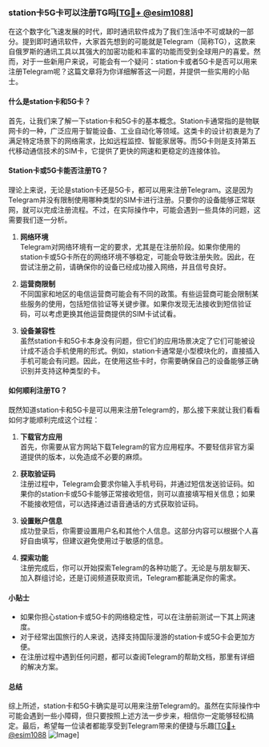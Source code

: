 ### station卡5G卡可以注册TG吗[[TG💪+ @esim1088](https://t.me/s/esim1088)]

在这个数字化飞速发展的时代，即时通讯软件成为了我们生活中不可或缺的一部分。提到即时通讯软件，大家首先想到的可能就是Telegram（简称TG），这款来自俄罗斯的通讯工具以其强大的加密功能和丰富的功能而受到全球用户的喜爱。然而，对于一些新用户来说，可能会有一个疑问：station卡或者5G卡是否可以用来注册Telegram呢？这篇文章将为你详细解答这一问题，并提供一些实用的小贴士。

#### 什么是station卡和5G卡？

首先，让我们来了解一下station卡和5G卡的基本概念。Station卡通常指的是物联网卡的一种，广泛应用于智能设备、工业自动化等领域。这类卡的设计初衷是为了满足特定场景下的网络需求，比如远程监控、智能家居等。而5G卡则是支持第五代移动通信技术的SIM卡，它提供了更快的网速和更稳定的连接体验。

#### Station卡或5G卡能否注册TG？

理论上来说，无论是station卡还是5G卡，都可以用来注册Telegram。这是因为Telegram并没有限制使用哪种类型的SIM卡进行注册。只要你的设备能够正常联网，就可以完成注册流程。不过，在实际操作中，可能会遇到一些具体的问题，这需要我们逐一分析。

1. **网络环境**  
   Telegram对网络环境有一定的要求，尤其是在注册阶段。如果你使用的station卡或5G卡所在的网络环境不够稳定，可能会导致注册失败。因此，在尝试注册之前，请确保你的设备已经成功接入网络，并且信号良好。

2. **运营商限制**  
   不同国家和地区的电信运营商可能会有不同的政策。有些运营商可能会限制某些服务的使用，包括短信验证等关键步骤。如果你发现无法接收到短信验证码，可以考虑更换其他运营商提供的SIM卡试试看。

3. **设备兼容性**  
   虽然station卡和5G卡本身没有问题，但它们的应用场景决定了它们可能被设计成不适合手机使用的形式。例如，station卡通常是小型模块化的，直接插入手机可能会有问题。因此，在使用这些卡时，你需要确保自己的设备能够正确识别并支持这种类型的卡。

#### 如何顺利注册TG？

既然知道station卡和5G卡是可以用来注册Telegram的，那么接下来就让我们看看如何才能顺利完成这个过程：

1. **下载官方应用**  
   首先，你需要从官方网站下载Telegram的官方应用程序。不要轻信非官方渠道提供的版本，以免造成不必要的麻烦。

2. **获取验证码**  
   注册过程中，Telegram会要求你输入手机号码，并通过短信发送验证码。如果你的station卡或5G卡能够正常接收短信，则可以直接填写相关信息；如果不能接收短信，可以选择通过语音通话的方式获取验证码。

3. **设置账户信息**  
   成功登录后，你需要设置用户名和其他个人信息。这部分内容可以根据个人喜好自由填写，但建议避免使用过于敏感的信息。

4. **探索功能**  
   注册完成后，你可以开始探索Telegram的各种功能了。无论是与朋友聊天、加入群组讨论，还是订阅频道获取资讯，Telegram都能满足你的需求。

#### 小贴士

- 如果你担心station卡或5G卡的网络稳定性，可以在注册前测试一下其上网速度。
- 对于经常出国旅行的人来说，选择支持国际漫游的station卡或5G卡会更加方便。
- 在注册过程中遇到任何问题，都可以查阅Telegram的帮助文档，那里有详细的解决方案。

#### 总结

综上所述，station卡和5G卡确实是可以用来注册Telegram的。虽然在实际操作中可能会遇到一些小障碍，但只要按照上述方法一步步来，相信你一定能够轻松搞定。最后，希望每一位读者都能享受到Telegram带来的便捷与乐趣[[TG💪+ @esim1088](https://t.me/s/esim1088) ![Image](https://i.postimg.cc/4NQfJmqS/Snipaste-2025-05-13-00-14-12.png)]